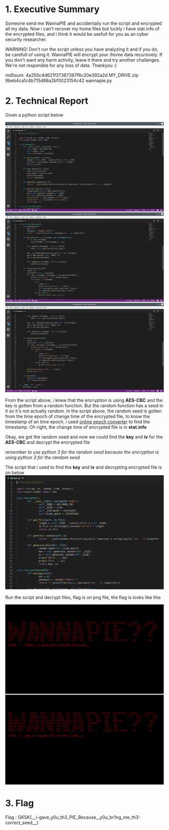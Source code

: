 # 1. Executive Summary 

Someone send me WannaPIE and accidentally run the script and encrypted all my data. Now i can't recover my home files but luckly i have stat.info of the encrypted files, and i think it would be usefull for you as an cyber security researcher.

WARNING!
Don't run the script unless you have analyzing it and if you do, be carefull of using it. WannaPIE will encrypt your /home data recursively. If you don't want any harm activity, leave it there and try another challanges. We're not responible for any loss of data. Thankyou :) 

md5sum:
4a255c4d621f37387397f6c20e392a2d MY_DRIVE.zip 
9beb4ca1c4b715d88a2bf0023154c42 wannapie.py 

# 2. Technical Report

Given a python script below

![Python Script](img/1.png)
![Python Script](img/2.png)
![Python Script](img/3.png)

From the script above, i knew that the encryption is using **AES-CBC** and the key is gotten from a random function.
But the random function has a seed in it so it's not actually random. In the script above, the random seed is gotten from the time epoch of change time of the encrypted file, to know the timestamp of an time epoch, i used [online epoch converter](https://epochconverter.com) to find the timestamp.
Oh right, the change time of encrypted file is in **stat.info**

Okay, we got the random seed and now we could find the **key** and **iv** for the **AES-CBC** and decrypt the encrypted file

*remember to use python 3 for the random seed because the encryption is using python 3 for the random seed*

The script that i used to find the **key** and **iv** and decrypting encrypted file is on below
![Python Script](img/4.png)

Run the script and decrypt files, flag is on png file, the flag is looks like this

![Flag](img/realflagpart1.png)
![Flag](img/realflagpart2.png)

# 3. Flag
Flag : GKSK{\_\_i-gave_y0u_th3_PIE_Because__y0u_br1ng_me_th3-correct_seed\_\_}
